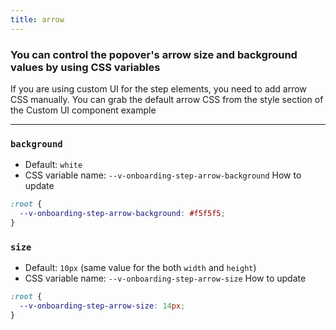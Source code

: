 ```yaml
---
title: arrow
---
```

### You can control the popover's arrow size and background values by using CSS variables

<alert type="info">
If you are using custom UI for the step elements, you need to add arrow CSS manually.
You can grab the default arrow CSS from the style section of the Custom UI component example
</alert>

---
### `background`
- Default: `white`
- CSS variable name: `--v-onboarding-step-arrow-background`
How to update
```css
:root {
  --v-onboarding-step-arrow-background: #f5f5f5;
}
```

### `size`
- Default: `10px` (same value for the both `width` and `height`)
- CSS variable name: `--v-onboarding-step-arrow-size`
How to update
```css
:root {
  --v-onboarding-step-arrow-size: 14px;
}
```

